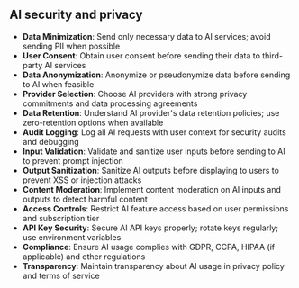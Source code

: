 ## AI security and privacy

- **Data Minimization**: Send only necessary data to AI services; avoid sending PII when possible
- **User Consent**: Obtain user consent before sending their data to third-party AI services
- **Data Anonymization**: Anonymize or pseudonymize data before sending to AI when feasible
- **Provider Selection**: Choose AI providers with strong privacy commitments and data processing agreements
- **Data Retention**: Understand AI provider's data retention policies; use zero-retention options when available
- **Audit Logging**: Log all AI requests with user context for security audits and debugging
- **Input Validation**: Validate and sanitize user inputs before sending to AI to prevent prompt injection
- **Output Sanitization**: Sanitize AI outputs before displaying to users to prevent XSS or injection attacks
- **Content Moderation**: Implement content moderation on AI inputs and outputs to detect harmful content
- **Access Controls**: Restrict AI feature access based on user permissions and subscription tier
- **API Key Security**: Secure AI API keys properly; rotate keys regularly; use environment variables
- **Compliance**: Ensure AI usage complies with GDPR, CCPA, HIPAA (if applicable) and other regulations
- **Transparency**: Maintain transparency about AI usage in privacy policy and terms of service
